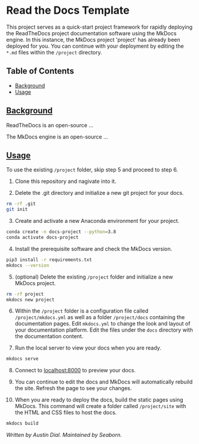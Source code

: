 # Read the Docs Template

This project serves as a quick-start project framework for rapidly deploying the ReadTheDocs project documentation software using the MkDocs engine. In this instance, the MkDocs project 'project' has already been deployed for you. You can continue with your deployment by editing the `*.md` files within the `/project` directory.


## Table of Contents
- [Background](#background)
- [Usage](#usage)


## [Background](#table-of-contents)

ReadTheDocs is an open-source ...

The MkDocs engine is an open-source ...


## [Usage](#table-of-contents)

To use the existing `/project` folder, skip step 5 and proceed to step 6.

1. Clone this repository and nagivate into it.

2. Delete the .git directory and initialize a new git project for your docs.
```BASH
rm -rf .git
git init
```

3. Create and activate a new Anaconda environment for your project.
```BASH
conda create -n docs-project --python=3.8
conda activate docs-project
```

4. Install the prerequisite software and check the MkDocs version.
```BASH
pip3 install -r requirements.txt
mkdocs --version
```

5. (optional) Delete the existing `/project` folder and initialize a new MkDocs project.
```BASH
rm -rf project
mkdocs new project
```

6. Within the `/project` folder is a configuration file called `/project/mkdocs.yml` as well as a folder `/project/docs` containing the documentation pages. Edit `mkdocs.yml` to change the look and layout of your documentation platform. Edit the files under the `docs` directory with the documentation content.

7. Run the local server to view your docs when you are ready.
```BASH
mkdocs serve
```

8. Connect to [localhost:8000](http://127.0.0.1:8000/) to preview your docs.

9. You can continue to edit the docs and MkDocs will automatically rebuild the site. Refresh the page to see your changes.

10. When you are ready to deploy the docs, build the static pages using MkDocs. This command will create a folder called `/project/site` with the HTML and CSS files to host the docs.
```BASH
mkdocs build
```



*Written by Austin Dial. Maintained by Seaborn.*
